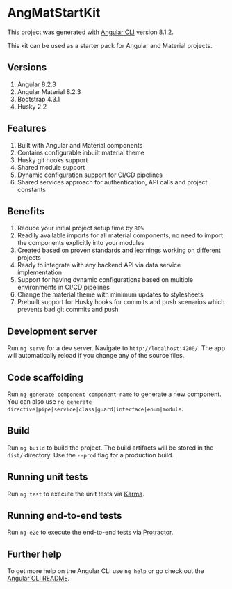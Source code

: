 # AngMatStartKit

This project was generated with [Angular CLI](https://github.com/angular/angular-cli) version 8.1.2.

This kit can be used as a starter pack for Angular and Material projects.

## Versions

1. Angular 8.2.3
2. Angular Material 8.2.3
3. Bootstrap 4.3.1
4. Husky 2.2

## Features

1. Built with Angular and Material components
2. Contains configurable inbuilt material theme
3. Husky git hooks support
4. Shared module support
5. Dynamic configuration support for CI/CD pipelines
6. Shared services approach for authentication, API calls and project constants

## Benefits

1. Reduce your initial project setup time by `80%`
2. Readily available imports for all material components, no need to import the components explicitly into your modules
3. Created based on proven standards and learnings working on different projects
4. Ready to integrate with any backend API via data service implementation
5. Support for having dynamic configurations based on multiple environments in CI/CD pipelines
6. Change the material theme with minimum updates to stylesheets
7. Prebuilt support for Husky hooks for commits and push scenarios which prevents bad git commits and push

## Development server

Run `ng serve` for a dev server. Navigate to `http://localhost:4200/`. The app will automatically reload if you change any of the source files.

## Code scaffolding

Run `ng generate component component-name` to generate a new component. You can also use `ng generate directive|pipe|service|class|guard|interface|enum|module`.

## Build

Run `ng build` to build the project. The build artifacts will be stored in the `dist/` directory. Use the `--prod` flag for a production build.

## Running unit tests

Run `ng test` to execute the unit tests via [Karma](https://karma-runner.github.io).

## Running end-to-end tests

Run `ng e2e` to execute the end-to-end tests via [Protractor](http://www.protractortest.org/).

## Further help

To get more help on the Angular CLI use `ng help` or go check out the [Angular CLI README](https://github.com/angular/angular-cli/blob/master/README.md).
